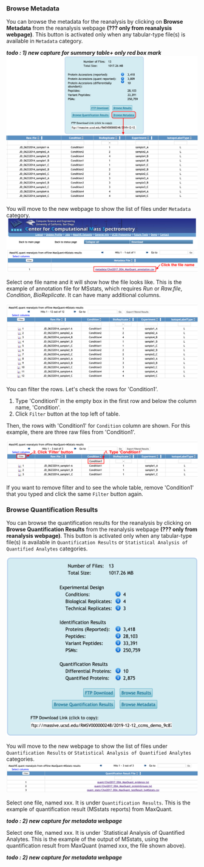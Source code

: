 

### Browse Metadata

You can browse the metadata for the reanalysis by clicking on **Browse Metadata** from the reanalysis webpage **(??? only from reanalysis webpage)**. This button is activated only when any tabular-type file(s) is available in `Metadata` category.

**_todo : 1) new capture for summary table+ only red box mark_**
![](img/access_quant_reanalyses/reanalysis_annotation_iprg.png)

You will move to the new webpage to show the list of files under `Metadata` category.
![](img/access_quant_reanalyses/browse_metadata_step2.png)


Select one file name and it will show how the file looks like. This is the example of annotation file for MSstats, which requires *Run* or *Raw.file*, *Condition*, *BioReplicate*. It can have many additional columns.

![](img/access_quant_reanalyses/browse_metadata_step3.png)

You can filter the rows. Let's check the rows for 'Condition1'.

1. Type 'Condition1' in the empty box in the first row and below the column name, 'Condition'.
2. Click `Filter` button at the top left of table.

Then, the rows with 'Condition1' for `Condition` column are shown. For this example, there are three raw files from 'Condition1'.

![](img/access_quant_reanalyses/browse_metadata_filtered.png)

If you want to remove filter and to see the whole table, remove 'Condition1' that you typed and click the same `Filter` button again.


### Browse Quantification Results

You can browse the quantification results for the reanalysis by clicking on **Browse Quantification Results** from the reanalysis webpage **(??? only from reanalysis webpage)**. This button is activated only when any tabular-type file(s) is available in `Quantification Results` or `Statistical Analysis of Quantified Analytes` categories.

![](img/access_quant_reanalyses/browse_quantresult_step1.png)

You will move to the new webpage to show the list of files under `Quantification Results` or `Statistical Analysis of Quantified Analytes` categories.
![](img/access_quant_reanalyses/browse_quantresult_step2.png)

Select one file, named xxx. It is under `Quantification Results`. This is the example of quantification result (MSstats reports) from MaxQuant. 

**_todo : 2) new capture for metadata webpage_**

Select one file, named xxx. It is under `Statistical Analysis of Quantified Analytes. This is the example of the output of MSstats, using the quantification result from MaxQuant (named xxx, the file shown above).

**_todo : 2) new capture for metadata webpage_**

